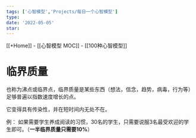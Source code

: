 ```yaml
---
tags: ['心智模型','Projects/每日一个心智模型']
type:  
date: '2022-05-05'
star: 
---
```

[[+Home]] - [[心智模型 MOC]] - [[100种心智模型]]


# 临界质量

也称为沸点或临界点，临界质量是某些东西（想法，信念，趋势，病毒，行为等）足够普遍以指数速度增长的点。

它变得具有传染性，并在短时间内无处不在。

例：
如果需要学生养成阅读的习惯，30名的学生，只需要说服3名最受欢迎的学生即可。（**一半临界质量只需要10%**）

